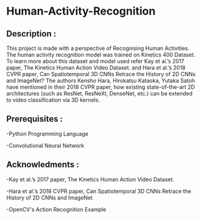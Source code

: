 # Human-Activity-Recognition

## Description :
This project is made with a perspective of Recognising Human Activities. The human activity recognition model was trained on Kinetics 400 Dataset. To learn more about this dataset and model used refer Kay et al.’s 2017 paper, The Kinetics Human Action Video Dataset. and Hara et al.’s 2018 CVPR paper, Can Spatiotemporal 3D CNNs Retrace the History of 2D CNNs and ImageNet? The authors Kensho Hara, Hirokatsu Kataoka, Yutaka Satoh have mentioned in their 2018 CVPR paper, how existing state-of-the-art 2D architectures (such as ResNet, ResNeXt, DenseNet, etc.) can be extended to video classification via 3D kernels.

## Prerequisites :
-Python Programming Language

-Convolutional Neural Network

## Acknowledments :
-Kay et al.’s 2017 paper, The Kinetics Human Action Video Dataset.

-Hara et al.’s 2018 CVPR paper, Can Spatiotemporal 3D CNNs Retrace the History of 2D CNNs and ImageNet

-OpenCV's Action Recognition Example
